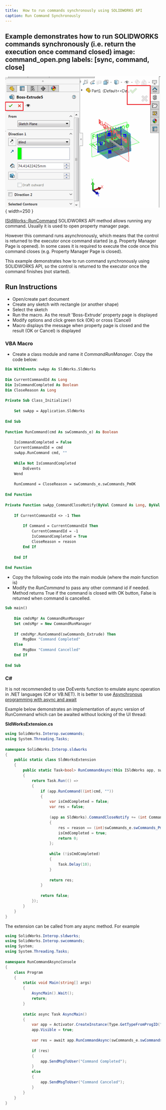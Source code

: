 ```yaml
---
title:  How to run commands synchronously using SOLIDWORKS API
caption: Run Command Synchronously
---
```

 Example demonstrates how to run SOLIDWORKS commands synchronously (i.e. return the execution once command closed)
image: command_open.png
labels: [sync, command, close]
---
![Opened Command (Property Manager Page)](command_open.png){ width=250 }

[ISldWorks::RunCommand](https://help.solidworks.com/2017/english/api/sldworksapi/solidworks.interop.sldworks~solidworks.interop.sldworks.isldworks~runcommand.html) SOLIDWORKS API method allows running any command. Usually it is used to open property manager page.

However this command runs asynchronously, which means that the control is returned to the executor once command started (e.g. Property Manager Page is opened). In some cases it is required to execute the code once this command closes (e.g. Property Manager Page is closed).

This example demonstrates how to run command synchronously using SOLIDWORKS API, so the control is returned to the executor once the command finishes (not started).

## Run Instructions

* Open/create part document
* Create any sketch with rectangle (or another shape)
* Select the sketch
* Run the macro. As the result 'Boss-Extrude' property page is displayed
* Modify options and click green tick (OK) or cross (Cancel)
* Macro displays the message when property page is closed and the result (OK or Cancel) is displayed

### VBA Macro

* Create a class module and name it *CommandRunManager*. Copy the code below:

~~~ vb
Dim WithEvents swApp As SldWorks.SldWorks

Dim CurrentCommandId As Long
Dim IsCommandCompleted As Boolean
Dim CloseReason As Long

Private Sub Class_Initialize()
    
    Set swApp = Application.SldWorks
    
End Sub

Function RunCommand(cmd As swCommands_e) As Boolean
    
    IsCommandCompleted = False
    CurrentCommandId = cmd
    swApp.RunCommand cmd, ""
    
    While Not IsCommandCompleted
        DoEvents
    Wend
    
    RunCommand = CloseReason = swCommands_e.swCommands_PmOK
    
End Function

Private Function swApp_CommandCloseNotify(ByVal Command As Long, ByVal reason As Long) As Long
    
    If CurrentCommandId <> -1 Then
    
        If Command = CurrentCommandId Then
            CurrentCommandId = -1
            IsCommandCompleted = True
            CloseReason = reason
        End If
    
    End If
    
End Function
~~~



* Copy the following code into the main module (where the *main* function is)
* Modify the *RunCommand* to pass any other command id if needed. Method returns True if the command is closed with OK button, False is returned when command is cancelled.

~~~ vb
Sub main()
    
    Dim cmdsMgr As CommandRunManager
    Set cmdsMgr = New CommandRunManager
    
    If cmdsMgr.RunCommand(swCommands_Extrude) Then
        MsgBox "Command Completed"
    Else
        MsgBox "Command Cancelled"
    End If
    
End Sub

~~~



### C&#35;

It is not recommended to use DoEvents function to emulate async operation in .NET languages (C# or VB.NET). It is better to use [Asynchronous programming with async and await](https://docs.microsoft.com/en-us/dotnet/csharp/programming-guide/concepts/async/)

Example below demonstrates an implementation of async version of RunCommand which can be awaited without locking of the UI thread:

**SldWorksExtension.cs**

~~~ cs
using SolidWorks.Interop.swcommands;
using System.Threading.Tasks;

namespace SolidWorks.Interop.sldworks
{
    public static class SldWorksExtension
    {
        public static Task<bool> RunCommandAsync(this ISldWorks app, swCommands_e cmd)
        {
            return Task.Run(() => 
            {
                if (app.RunCommand((int)cmd, ""))
                {
                    var isCmdCompleted = false;
                    var res = false;

                    (app as SldWorks).CommandCloseNotify += (int Command, int reason) =>
                    {
                        res = reason == (int)swCommands_e.swCommands_PmOK;
                        isCmdCompleted = true;
                        return 0;
                    };

                    while (!isCmdCompleted)
                    {
                        Task.Delay(10);
                    }

                    return res;
                }

                return false;
            });
        }
    }
}

~~~



The extension can be called from any async method. For example

~~~ cs
using SolidWorks.Interop.sldworks;
using SolidWorks.Interop.swcommands;
using System;
using System.Threading.Tasks;

namespace RunCommandAsyncConsole
{
    class Program
    {
        static void Main(string[] args)
        {
            AsyncMain().Wait();
            return;
        }

        static async Task AsyncMain()
        {
            var app = Activator.CreateInstance(Type.GetTypeFromProgID("SldWorks.Application")) as ISldWorks;
            app.Visible = true;

            var res = await app.RunCommandAsync(swCommands_e.swCommands_Extrude);

            if (res)
            {
                app.SendMsgToUser("Command Completed");
            }
            else
            {
                app.SendMsgToUser("Command Canceled");
            }
        }
    }
}

~~~


